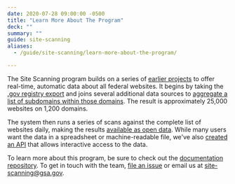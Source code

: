 ```yaml
---
date: 2020-07-28 09:00:00 -0500
title: "Learn More About The Program"
deck: ""
summary: ""
guide: site-scanning
aliases:
  - /guide/site-scanning/learn-more-about-the-program/

---
```


The Site Scanning program builds on a series of [earlier projects](https://github.com/GSA/site-scanning-documentation/blob/main/about/project-management/project-history.md) to offer real-time, automatic data about all federal websites. It begins by taking the [.gov registry export](https://github.com/cisagov/dotgov-data/blob/main/current-federal.csv) and joins several additional data sources to [aggregate a list of subdomains within those domains](https://github.com/GSA/federal-website-index). The result is approximately 25,000 websites on 1,200 domains.

The system then runs a series of scans against the complete list of websites daily, making the results [available as open data](/guide/site-scanning/data/). While many users want the data in a spreadsheet or machine-readable file, we've also [created an API](https://open.gsa.gov/api/site-scanning-api/) that allows interactive access to the data.

To learn more about this program, be sure to check out the [documentation repository](https://github.com/GSA/site-scanning-documentation). To get in touch with the team, [file an issue](https://github.com/GSA/site-scanning/issues) or email us at [site-scanning@gsa.gov](mailto:site-scanning@gsa.gov).
